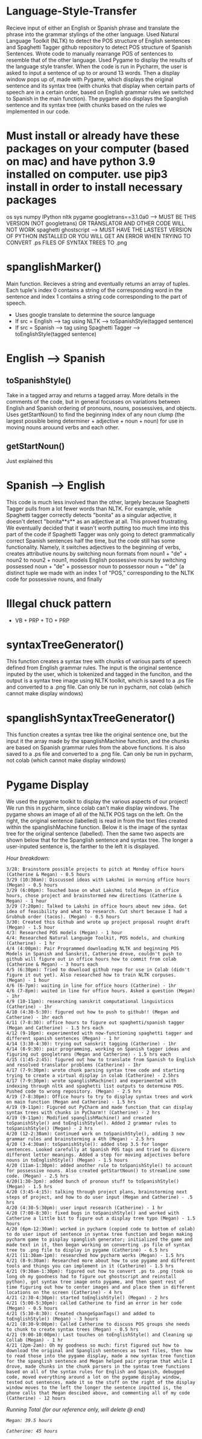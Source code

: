# Language-Style-Transfer

Recieve input of either an English or Spanish phrase and translate the phrase into the grammar stylings of the other language. Used Natural Language Toolkit (NLTK) to detect the POS structure of English sentences and Spaghetti Tagger github repository to detect POS structure of Spanish Sentences. Wrote code to manually rearrange POS of sentences to resemble that of the other language. Used Pygame to display the results of the language style transfer. When the code is run in Pycharm, the user is asked to input a sentence of up to or around 13 words. Then a display window pops up of, made with Pygame, which displays the original sentence and its syntax tree (with chunks that display when certain parts of speech are in a certain order, based on English grammar rules we switched to Spanish in the main function). The pygame also displays the Spanglish sentence and its syntax tree (with chunks based on the rules we implemented in our code. 

# Must install or already have these packages on your computer (based on mac) and have python 3.9 installed on computer. use pip3 install in order to install necessary packages

os
sys
numpy
IPython
nltk
pygame
googletrans==3.1.0a0 --> MUST BE THIS VERSION (NOT googletrans) OR TRANSLATOR AND OTHER CODE WILL NOT WORK
spaghetti
ghostscript --> MUST HAVE THE LASTEST VERSION OF PYTHON INSTALLED OR YOU WILL GET AN ERROR WHEN TRYING TO CONVERT .ps FILES OF SYNTAX TREES TO .png



# spanglishMarker()

Main function. Recieves a string and eventually returns an array of tuples. Each tuple's index 0 contains a string of the corresponding word in the sentence and index 1 contains a string code corresponding to the part of speech.

* Uses google translate to determine the source language
* If src = English --> tag using NLTK --> toSpanishStyle(tagged sentence)
* If src = Spanish --> tag using Spaghetti Tagger --> toEnglishStyle(tagged sentence)

# English --> Spanish

## toSpanishStyle()

Take in a tagged array and returns a tagged array. More details in the comments of the code, but in general focusses on variations between English and Spanish ordering of pronouns, nouns, possessives, and objects. Uses getStartNoun() to find the beginning index of any noun clump (the largest possible being determiner + adjective + noun + noun) for use in moving nouns arouund verbs and each other.

## getStartNoun()

Just explained this

# Spanish --> English

This code is much less involved than the other, largely because Spaghetti Tagger pulls from a lot fewer words than NLTK. For example, while Spaghetti tagger correctly detects "bonita" as a singular adjective, it doesn't detect "bonita**_s_** as an adjective at all. This proved frustrating. We eventually decided that it wasn't worth putting too much time into this part of the code if Spaghetti Tagger was only going to detect grammatically correct Spanish sentences half the time, but the code still has some functionality. Namely, it switches adjectives to the beginning of verbs, creates attributive nouns by switching noun formats from noun1 + "de" + noun2 to noun2 + noun1, models English possessive nouns by switching possessed noun + "de" + possessor noun to possessor noun + "'de" (a distinct tuple we made with an index 1 of "POS," corresponding to the NLTK code for possessive nouns, and finally


# Illegal chuck pattern
* VB + PRP + TO + PRP

# syntaxTreeGenerator()
This function creates a syntax tree with chunks of various parts of speech defined from English grammar rules. The input is the original sentence inputed by the user, which is tokenized and tagged in the funciton, and the output is a syntax tree image using NLTK toolkit, which is saved to a .ps file and converted to a .png file. Can only be run in pycharm, not colab (which cannot make display windows)

# spanglishSyntaxTreeGenerator()
This function creates a syntax tree like the original sentence one, but the input it the array made by the spanglishMachine function, and the chunks are based on Spanish grammar rules from the above functions. It is also saved to a .ps file and converted to a .png file. Can only be run in pycharm, not colab (which cannot make display windows)

# Pygame Display
We used the pygame toolkit to display the various aspects of our project! We run this in pycharm, since colab can't make display windows. The pygame shows an image of all of the NLTK POS tags on the left. On the right, the original sentence (labelled) is read in from the text files created within the spanglishMachine function. Below it is the image of the syntax tree for the original sentence (labelled). Then the same two aspects are shown below that for the Spanglish sentence and syntax tree. The longer a user-inputed sentence is, the farther to the left it is displayed. 


<i>Hour breakdown:</i>
  
    3/28: Brainstorm possible projects to pitch at Monday office hours (Catherine & Megan) - 0.5 hours
    3/29 (10:30am): Discussed ideas with Lakshmi in morning office hours (Megan) - 0.5 hours
    3/29 (6:00pm): Touched base on what Lakshmi told Megan in office hours, chose project and brainstormed new directions (Catherine & Megan) - 1 hour
    3/29 (7:20pm): Talked to Lakshi in office hours about new idea. Got idea of feasibility and what to research. Cut short because I had a Grubhub order (tacos). (Megan) - 0.5 hours
    3/30: Created this Github and wrote up project proposal rought draft (Megan) - 1.5 hour
    4/3: Researched POS models (Megan) - 1 hour
    4/4: Researched Natural Language Toolkit, POS models, and chunking (Catherine) - 1 hr
    4/4 (4:00pm): Pair Programmed downloading NLTK and beginning POS Models in Spanish and Sanskrit, Catherine drove, couldn't push to github will figure out in office hours how to commit from colab (Catherine & Megan) - 3 hours each
    4/5 (6:30pm): Tried to download github repo for use in Colab (didn't figure it out yet). Also researched how to train NLTK corpuses. (Megan) - 1 hour
    4/6 (6-7pm): waiting in line for office hours (Catherine) - 1hr
    4/6 (7-8pm): waited in line for office hours. Asked a question (Megan) - 1hr
    4/9 (10-11pm): researching sanskrit computational linguisticss (Catherine) - 1hr
    4/10 (4:30-5:30): figured out how to push to github!! (Megan and Catherine) - 1hr each
    4/11 (7-8:30): office hours to figure out spaghetti/spanish tagger (Megan and Catherine) - 1.5 hrs each
    4/12 (9-10pm): experimented with now-functioning spaghetti tagger and different spanish sentences (Megan) - 1 hr
    4/14 (3:30-4:30): trying out sanskrit tagging (Catherine) - 1hr
    4/14 (8-9:30): pair programming, working on Spanish tagger ideas and figuring out googletrans (Megan and Catherine) - 1.5 hrs each
    4/15 (1:45-2:45): figured out how to translate from Spanish to English and resolved translator problems (Catherine) - 1hr
    4/17 (7-9:30pm): wrote chunk parsing syntax tree code and starting trying to create a virtual display in colab (Catherine) - 2.5hrs
    4/17 (7-9:30pm): wrote spanglishMachine() and experimented with indexing through nltk and spaghetti list outputs to determine POS. Pushed code to wrong repository. (Megan) - 2.5 hrs
    4/19 (7-8:30pm): Office hours to try to display syntax trees and work on main function (Megan and Catherine) - 1.5 hrs
    4/19 (9-11pm): Figured out PyCharm and made function that can display syntax trees with chunks in PyCharm!! (Catherine) - 2 hrs
    4/19 (9-11pm): Modified spanglishMachine() and created toSpanishStyle() and toEnglishStyle(). Added 2 grammar rules to toSpanishStyle() (Megan) - 2 hrs
    4/20 (12-2:30am): Continued work on toSpanishStyle(), adding 3 new grammar rules and brainstorming a 4th (Megan) - 2.5 hrs
    4/20 (3-4:30am): toSpanishStyle(): added step 3.5 for longer sentences. Looked carefully at Spanish POS tags and tried to discern different letter meanings. Added a step for moving adjectives before nouns in toEnglishStyle() (Megan) - 1.5 hours
    4/20 (11am-1:30pm): added another rule to toSpanishStyle() to account for possessive nouns. Also created getStartNoun() to streamline some code. (Megan) - 2.5 hrs
    4/20(1:30-3pm): added bunch of pronoun stuff to toSpanishStyle() (Megan) - 1.5 hrs
    4/20 (3:45-4:15): talking through project plans, brainstorming next steps of project, and how to do user input (Megan and Catherine) - .5 hrs
    4/20 (4:30-5:30pm): user input research (Catherine) - 1 hr
    4/20 (7:00-8:30): fixed bugs in toSpanishStyle() and worked with Catherine a little bit to figure out a display tree typo (Megan) - 1.5 hours
    4/20 (6pm-12:30am): worked in pycharm (copied code to bottom of colab) to do user input of sentence in syntax tree function and began making pycharm game to pisplay spanglish generator; initialized the game and made text in it, then began working on converting .ps file of syntax tree to .png file to display in pygame (Catherine) - 6.5 hrs
    4/21 (11:30am-1pm): researched how pycharm works (Megan) - 1.5 hrs
    4/21 (8-9:30am): Researched more about how to use pygame and different tools and things you can implement in it (Catherine) - 1.5 hrs
    4/21 (9:30am-1:30pm): figured out how to convert .ps to .png (took so long oh my goodness had to figure out ghostscript and reinstall python), got syntax tree image onto pygame, and then spent rest of time figuring out how to center images and and place them in different locations on the screen (Catherine) - 4 hrs
    4/21 (2:30-4:30pm): started toEnglishStyle() (Megan) - 2 hrs
    4/21 (5:00-5:30pm): called Catherine to find an error in her code (Megan) - 0.5 hours
    4/21 (5:30-8:30): Created changeSpanTags() and added to toEnglishStyle() (Megan) - 3 hours
    4/21 (8:30-9:00pm): Called Catherine to discuss POS groups she needs to chunk to create syntax trees (Megan) - 0.5 hrs
    4/21 (9:00-10:00pm): Last touches on toEnglishStyle() and Cleaning up Collab (Megan) - 1 hr
    4/21 (2pm-2am): Oh my goodness so much: first figured out how to download the original and Spanglish sentences as text files, then how to read those into the pygame display, made a new syntax tree function for the spanglish sentence and Megan helped pair program that while I drove, made chunks in the chunk parsers in the syntax tree functions based on all of the syntax rules for English and Spanish, debugged code, moved everything around a lot on the pygame display window, tested out sentences, made it so the stuff on the right of the display window moves to the left the longer the sentence inputted is, the phone calls that Megan descibed above, and commenting all of my code (Catherine) - 12 hours
  
<i>Running Total (for our reference only, will delete @ end)
      
    Megan: 39.5 hours
      
    Catherine: 45 hours
